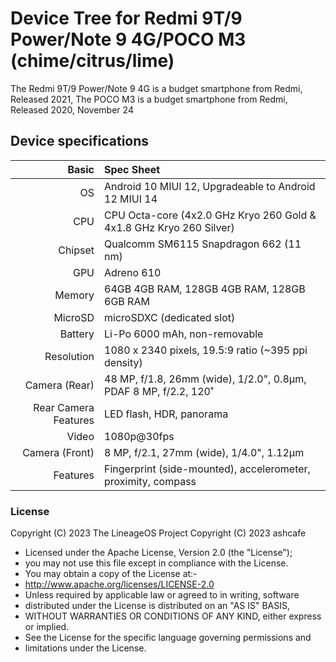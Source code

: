 Device Tree for Redmi 9T/9 Power/Note 9 4G/POCO M3 (chime/citrus/lime)
======================================================================
The Redmi 9T/9 Power/Note 9 4G is a budget smartphone from Redmi, Released 2021, 
The POCO M3 is a budget smartphone from Redmi, Released 2020, November 24

## Device specifications

Basic   | Spec Sheet
-------:|:-------------------------
OS      | Android 10 MIUI 12, Upgradeable to Android 12 MIUI 14
CPU     | CPU   Octa-core (4x2.0 GHz Kryo 260 Gold & 4x1.8 GHz Kryo 260 Silver) 
Chipset | Qualcomm SM6115 Snapdragon 662 (11 nm)
GPU     | Adreno 610
Memory  | 64GB 4GB RAM, 128GB 4GB RAM, 128GB 6GB RAM                              
MicroSD | microSDXC (dedicated slot)
Battery | Li-Po 6000 mAh, non-removable
Resolution | 1080 x 2340 pixels, 19.5:9 ratio (~395 ppi density)
Camera (Rear)  | 48 MP, f/1.8, 26mm (wide), 1/2.0", 0.8µm, PDAF 8 MP, f/2.2, 120˚
Rear Camera Features | LED flash, HDR, panorama
Video   | 1080p@30fps
Camera (Front)  | 8 MP, f/2.1, 27mm (wide), 1/4.0", 1.12µm                        
Features| Fingerprint (side-mounted), accelerometer, proximity, compass

### License                                                                       

 Copyright (C) 2023 The LineageOS Project
 Copyright (C) 2023 ashcafe

 * Licensed under the Apache License, Version 2.0 (the "License");
 * you may not use this file except in compliance with the License.
 * You may obtain a copy of the License at:-                                       
 * http://www.apache.org/licenses/LICENSE-2.0
 * Unless required by applicable law or agreed to in writing, software
 * distributed under the License is distributed on an "AS IS" BASIS,
 * WITHOUT WARRANTIES OR CONDITIONS OF ANY KIND, either express or implied.
 * See the License for the specific language governing permissions and
 * limitations under the License.
